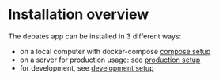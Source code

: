 # Installation overview

The debates app can be installed in 3 different ways:

- on a local computer with docker-compose [compose setup](../install/compose.md)
- on a server for production usage: see [production setup](../install/server.md)
- for development, see [development setup](../install/development.md)
